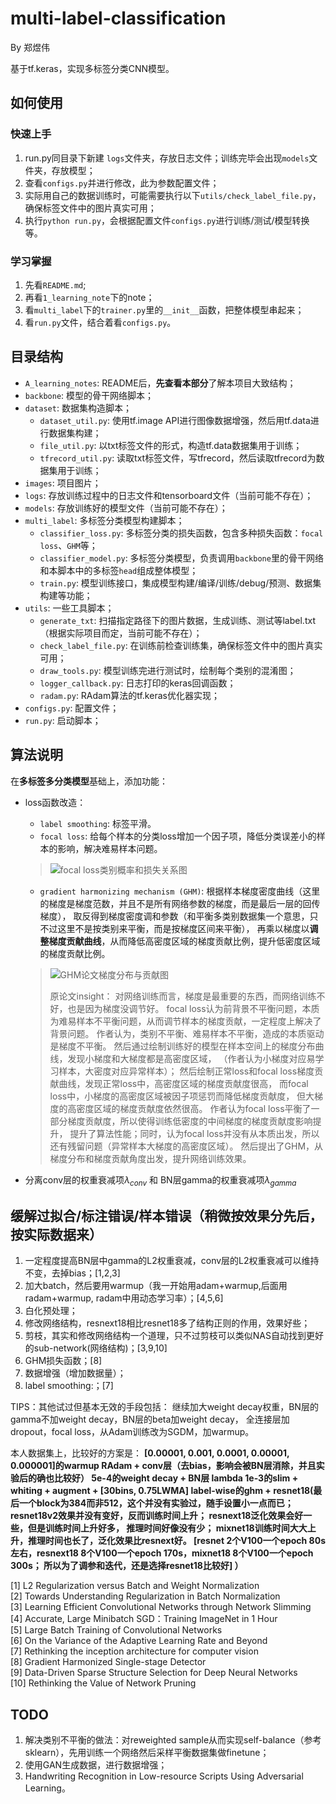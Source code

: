 # multi-label-classification

By 郑煜伟

基于tf.keras，实现多标签分类CNN模型。

## 如何使用

### 快速上手
1. run.py同目录下新建 `logs`文件夹，存放日志文件；训练完毕会出现`models`文件夹，存放模型；
2. 查看`configs.py`并进行修改，此为参数配置文件；
3. 实际用自己的数据训练时，可能需要执行以下`utils/check_label_file.py`，确保标签文件中的图片真实可用；
4. 执行`python run.py`，会根据配置文件`configs.py`进行训练/测试/模型转换等。

### 学习掌握
1. 先看`README.md`;
2. 再看`1_learning_note`下的note；
3. 看`multi_label`下的`trainer.py`里的`__init__`函数，把整体模型串起来；
4. 看`run.py`文件，结合着看`configs.py`。

## 目录结构

- `A_learning_notes`: README后，**先查看本部分**了解本项目大致结构；
- `backbone`: 模型的骨干网络脚本；
- `dataset`: 数据集构造脚本；
    - `dataset_util.py`: 使用tf.image API进行图像数据增强，然后用tf.data进行数据集构建；
    - `file_util.py`: 以txt标签文件的形式，构造tf.data数据集用于训练；
    - `tfrecord_util.py`: 读取txt标签文件，写tfrecord，然后读取tfrecord为数据集用于训练；
- `images`: 项目图片；
- `logs`: 存放训练过程中的日志文件和tensorboard文件（当前可能不存在）；
- `models`: 存放训练好的模型文件（当前可能不存在）；
- `multi_label`: 多标签分类模型构建脚本；
    - `classifier_loss.py`: 多标签分类的损失函数，包含多种损失函数：`focal loss`、`GHM`等；
    - `classifier_model.py`: 多标签分类模型，负责调用`backbone`里的骨干网络和本脚本中的多标签`head`组成整体模型；
    - `train.py`: 模型训练接口，集成模型构建/编译/训练/debug/预测、数据集构建等功能；
- `utils`: 一些工具脚本；
    - `generate_txt`: 扫描指定路径下的图片数据，生成训练、测试等label.txt（根据实际项目而定，当前可能不存在）；
    - `check_label_file.py`: 在训练前检查训练集，确保标签文件中的图片真实可用；
    - `draw_tools.py`: 模型训练完进行测试时，绘制每个类别的混淆图；
    - `logger_callback.py`: 日志打印的keras回调函数；
    - `radam.py`: RAdam算法的tf.keras优化器实现；
- `configs.py`: 配置文件；
- `run.py`: 启动脚本；


## 算法说明

在**多标签多分类模型**基础上，添加功能：
- loss函数改造：
    - `label smoothing`: 标签平滑。
    - `focal loss`: 给每个样本的分类loss增加一个因子项，降低分类误差小的样本的影响，解决难易样本问题。
    > ![focal loss类别概率和损失关系图](https://github.com/zheng-yuwei/multi-label-classification/blob/master/images/focal-loss.jpg)
    - `gradient harmonizing mechanism (GHM)`: 
    根据样本梯度密度曲线（这里的梯度是梯度范数，并且不是所有网络参数的梯度，而是最后一层的回传梯度），
    取反得到梯度密度调和参数（和平衡多类别数据集一个意思，只不过这里不是按类别来平衡，而是按梯度区间来平衡），
    再乘以梯度以**调整梯度贡献曲线**，从而降低高密度区域的梯度贡献比例，提升低密度区域的梯度贡献比例。
    > ![GHM论文梯度分布与贡献图](https://github.com/zheng-yuwei/multi-label-classification/blob/master/images/GHM-insight.jpg)
    >
    > 原论文insight： 对网络训练而言，梯度是最重要的东西，而网络训练不好，也是因为梯度没调节好。
    focal loss认为前背景不平衡问题，本质为难易样本不平衡问题，从而调节样本的梯度贡献，一定程度上解决了背景问题。
    作者认为，类别不平衡、难易样本不平衡，造成的本质驱动是梯度不平衡。
    > 然后通过绘制训练好的模型在样本空间上的梯度分布曲线，发现小梯度和大梯度都是高密度区域，
    （作者认为小梯度对应易学习样本，大密度对应异常样本）；
    然后绘制正常loss和focal loss梯度贡献曲线，发现正常loss中，高密度区域的梯度贡献度很高，
    而focal loss中，小梯度的高密度区域被因子项惩罚而降低梯度贡献度，
    但大梯度的高密度区域的梯度贡献度依然很高。
    作者认为focal loss平衡了一部分梯度贡献度，所以使得训练低密度的中间梯度的梯度贡献度影响提升，
    提升了算法性能；同时，认为focal loss并没有从本质出发，所以还有残留问题（异常样本大梯度的高密度区域）。
    然后提出了GHM，从梯度分布和梯度贡献角度出发，提升网络训练效果。
    
- 分离conv层的权重衰减项$\lambda_{conv}$ 和 BN层gamma的权重衰减项$\lambda_{gamma}$  


## 缓解过拟合/标注错误/样本错误（稍微按效果分先后，按实际数据来）

1. 一定程度提高BN层中gamma的L2权重衰减，conv层的L2权重衰减可以维持不变，去掉bias；[1,2,3]
1. 加大batch，然后要用warmup（我一开始用adam+warmup,后面用radam+warmup, radam中用动态学习率）；[4,5,6]
1. 白化预处理；
1. 修改网络结构，resnext18相比resnet18多了结构正则的作用，效果好些；
1. 剪枝，其实和修改网络结构一个道理，只不过剪枝可以类似NAS自动找到更好的sub-network(网络结构)；[3,9,10]
1. GHM损失函数；[8]
1. 数据增强（增加数据量）；
1. label smoothing:；[7]

TIPS：其他试过但基本无效的手段包括：
继续加大weight decay权重，BN层的gamma不加weight decay，BN层的beta加weight decay，
全连接层加dropout，focal loss，从Adam训练改为SGDM，加warmup。

本人数据集上，比较好的方案是：
**[0.00001, 0.001, 0.0001, 0.00001, 0.000001]的warmup RAdam +
conv层（去bias，影响会被BN层消除，并且实验后的确也比较好） 5e-4的weight decay +
BN层 lambda 1e-3的slim +
whiting + augment +
[30bins, 0.75LWMA] label-wise的ghm +
resnet18(最后一个block为384而非512，这个并没有实验过，随手设置小一点而已；
resnet18v2效果并没有变好，反而训练时间上升；
resnext18泛化效果会好一些，但是训练时间上升好多，
推理时间好像没有少；
mixnet18训练时间大大上升，推理时间也长了，泛化效果比resnext好。
[resnet 2个V100一个epoch 80s左右，resnext18 8个V100一个epoch 170s，mixnet18 8个V100一个epoch 300s；
所以为了调参和迭代，还是选择resnet18比较好]
）**

[1] L2 Regularization versus Batch and Weight Normalization  
[2] Towards Understanding Regularization in Batch Normalization  
[3] Learning Efficient Convolutional Networks through Network Slimming  
[4] Accurate, Large Minibatch SGD：Training ImageNet in 1 Hour  
[5] Large Batch Training of Convolutional Networks  
[6] On the Variance of the Adaptive Learning Rate and Beyond  
[7] Rethinking the inception architecture for computer vision  
[8] Gradient Harmonized Single-stage Detector  
[9] Data-Driven Sparse Structure Selection for Deep Neural Networks  
[10] Rethinking the Value of Network Pruning

## TODO
1. 解决类别不平衡的做法：对reweighted sample从而实现self-balance（参考sklearn），先用训练一个网络然后采样平衡数据集做finetune；
1. 使用GAN生成数据，进行数据增强；
1. Handwriting Recognition in Low-resource Scripts Using Adversarial Learning。

